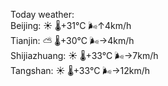Today weather:  
Beijing: ☀️   🌡️+31°C 🌬️↑4km/h  
Tianjin: ⛅️  🌡️+30°C 🌬️→4km/h  
Shijiazhuang: ☀️   🌡️+33°C 🌬️→7km/h  
Tangshan: ☀️   🌡️+33°C 🌬️→12km/h  

